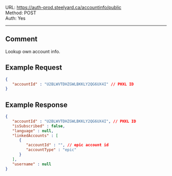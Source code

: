 URL: https://auth-prod.steelyard.ca/accountinfo/public \
Method: POST \
Auth: Yes

---

## Comment
Lookup own account info.

## Example Request
```json
{
   "accountId" : "U2BLWVTDHZGWLBKKLY2QG6UX4I" // PHXL ID
}
```

## Example Response
```json
{
   "accountId" : "U2BLWVTDHZGWLBKKLY2QG6UX4I", // PHXL ID
   "isSubscribed" : false,
   "language" : null,
   "linkedAccounts" : [
      {
         "accountId" : "", // epic account id
         "accountType" : "epic"
      }
   ],
   "username" : null
}
```